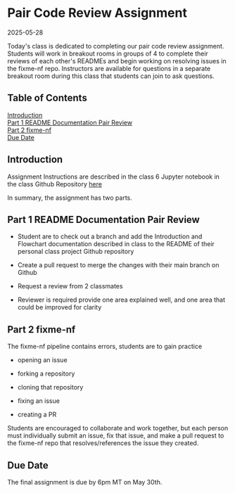 # Pair Code Review Assignment

2025-05-28


Today's class is dedicated to completing our pair code review assignment. Students will work in breakout rooms in groups of 4 to complete their reviews of each other's READMEs and begin working on resolving issues in the fixme-nf repo. Instructors are available for questions in a separate breakout room during this class that students can join to ask questions.

## Table of Contents

[Introduction](#introduction)<br>
[Part 1 README Documentation Pair Review](#part-1-readme-documentation-pair-review)<br>
[Part 2 fixme-nf](#part-2-fixme-nf)<br>
[Due Date](#due-date)<br>


## Introduction

Assignment Instructions are described in the class 6 Jupyter notebook in the class Github Repository [here](https://github.com/uleth-advanced-bioinformatics/BCHM5420A-summer-2025/blob/main/notebooks/markdown/06_documentation_troubleshooting_paircode_review.md)


In summary, the assignment has two parts. 

## Part 1 README Documentation Pair Review

- Student are to check out a branch and add the Introduction and Flowchart documentation described in class to the README of their personal class project Github repository  

- Create a pull request to merge the changes with their main branch on Github 

- Request a review from 2 classmates  

- Reviewer is required provide one area explained well, and one area that could be improved for clarity  

## Part 2 fixme-nf

The fixme-nf pipeline contains errors, students are to gain practice 

- opening an issue 

- forking a repository 

- cloning that repository 

- fixing an issue 

- creating a PR 

Students are encouraged to collaborate and work together, but each person must individually submit an issue, fix that issue, and make a pull request to the fixme-nf repo that resolves/references the issue they created. 


## Due Date

The final assignment is due by 6pm MT on May 30th. 
